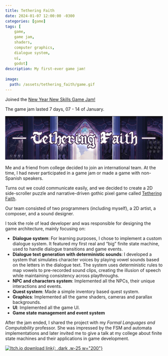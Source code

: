 ```yaml
---
title: Tethering Faith
date: 2024-01-07 12:00:00 -0300
categories: [game]
tags: [
    game, 
    game jam,
    shaders,
    computer graphics,
    dialogue system,
    ui,
    godot]     
description: My first-ever game jam!

image:
  path: /assets/tethering_faith/game.gif
---
```


Joined the [New Year New Skills Game Jam!](https://itch.io/jam/new-year-new-skills-game-jam)

The game jam lasted 7 days, 07 - 14 of January.

![](/assets/tethering_faith/banner.png)

Me and a friend from college decided to join an international team. At the time, I had never participated in a game jam or made a game with non-Spanish speakers.

Turns out we could communicate easily, and we decided to create a 2D side-scroller puzzle and narrative-driven gothic pixel game called [Tethering Faith](https://franco-yudica.itch.io/tethering-faith).

Our team consisted of two programmers (including myself), a 2D artist, a composer, and a sound designer.

I took the role of lead developer and was responsible for designing the game architecture, mainly focusing on:

- **Dialogue system**: For learning purposes, I chose to implement a custom dialogue system. It featured my first real and “big” finite state machine, used to handle dialogue transitions and game events.
- **Dialogue text generation with deterministic sounds**: I developed a system that simulates character voices by playing vowel sounds based on the letters in the dialogue text. The system uses deterministic rules to map vowels to pre-recorded sound clips, creating the illusion of speech while maintaining consistency across playthroughs.
- **NPC and characters system**: Implemented all the NPCs, their unique interactions and events.
- **Quest system**: Made a simple inventory based quest system.
- **Graphics**: Implemented all the game shaders, cameras and parallax backgrounds.
- **UI**: Implemented all the game UI.
- **Game state management and event system**

After the jam ended, I shared the project with my *Formal Languages and Computability* professor. She was impressed by the FSM and automata implementations and later invited me to give a talk at my college about finite state machines and their applications in game development.



[![Itch.io download link](https://static.itch.io/images/badge-color.svg){: .dark .w-25 w="200"}](https://franco-yudica.itch.io/tethering-faith)
